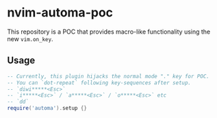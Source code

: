 # nvim-automa-poc

This repository is a POC that provides macro-like functionality using the new `vim.on_key`.

## Usage

```lua
-- Currently, this plugin hijacks the normal mode "." key for POC.
-- You can `dot-repeat` following key-sequences after setup.
-- `diwi*****<Esc>`
-- `i*****<Esc>` / `a*****<Esc>` / `o*****<Esc>` etc
-- `dd`
require('automa').setup {}
```

